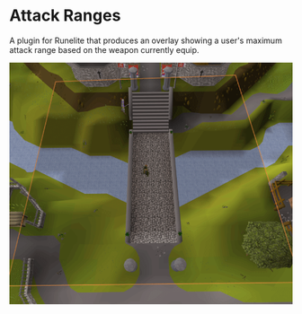# Attack Ranges
A plugin for Runelite that produces an overlay showing a user's maximum attack range based on the weapon currently equip.

![](rcb.gif)
